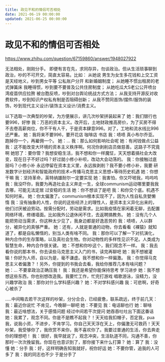 ```yaml
---
title: 政见不和的情侣可否相处
date: 2021-06-19 00:00:00
updated: 2021-06-25 00:00:00
---
```


# 政见不和的情侣可否相处

https://www.zhihu.com/question/67159860/answer/1948027922

无法相处，刚刚分手。
即便有言在先，求同存异，勿谈政治。但从生活琐事聊到政治，吵的不可开交，简直太容易。比如：
从她说 男生为女生多花钱和上交工资是天经地义，吵到男女平等 公私账户分开 和新婚姻制度；
从她睡不惯出租房的老式弹簧床 我睡得惯，吵到要不要普及公共住房制度；
从她吃瓜大S老公公开喷台湾疫苗供应拉胯 被台胞反喷，吵到对台舆论统战方式方法；
从我支持开源反对收费软件，吵到知识产权私有制是否阻碍创新；
从我不赞同首饰/摆件/服饰的装饰，吵到现代主义设计/装饰主义设计/消费主义。

以下选取一次典型的吵架，为方便展示，讲几次吵架拼装起来了
她：我们银行也要996，好惨
我：万恶的资本主义。改开后，土地财政推高房价，为了买房不得不去卷高薪岗位，你不干有人干，于是资本肆意996。对了，工地和流水线比996还严重。
她：我将来不要996，要开花店 咖啡店 书店
我：啧啧 真小布尔乔亚。跑掉你一个，再雇佣一个。
她：...
我：那么如何影响社会呢
她：有闲钱做点公益
我：这不能改变大环境的资本主义秩序啊。何况你剥削店员做慈善。这路子不究竟啊
她怒了：要你管？我想安稳生活，我不想和你一样魔怔，天天想着搞社会大改变，现在日子不好过吗？好过就小修小补呗，改动大会动荡的。
我：你接触过底层吗？小修小补 永远停留在资本主义里，永远挨剥削？我不要小修小补，我要 研发数字计划经济和智能政府的技术+传播马克思主义思想+等待历史机遇
她：你想干嘛
我：坚持革命，英特纳雄耐尔一定要实现
她：我害怕，你又吓唬我，呜呜呜
我：我没吓你，我要为再造社会主义奔走一生，全球cοmmunism运动哪里要我我去哪，可能无法定居 过安稳的生活
她：你不想谈了是吧
我：和你交个底。机遇不知何时来。
她：你太偏激了。cοmmunism根本实现不了，因为人性自私贪婪懒惰
我：没有抽象的人性，你说的这些经济上的理性人，是资本主义异化出来的，他们讨厌被迫劳动。按需分配时，劳动是需求。比如我疫情在家闲着无聊，去配置网络环境，修缮墙面。比如我外公退休闲不住，去返聘搞教务。
她：没有几个人能把劳动当需求，你这种太少见了，我身边都是好逸恶劳的
我：啧啧，人以群分，被异化的真够严重。
她：还有，人就是普通的动物，你去看看《裸猿》就知道了，都是自私懒惰的，别当人类有啥不同。
我：那你可以了解一下对抗演化，种内合作的生存策略，以及真社会生物。你对动物性的多样性见识不足。人类成为智慧生命，种内合作很关键。
她：不想和你吵这个，我们观念不一样。
我：我去看你说的那本书，你去读些马克思主义入门的书，读完再聊吧
她：我不想被灌输！你好为人师，自以为是，毫不谦虚。我不想和你一样偏激。
我：你觉得马克思主义者偏激？！另外，你提到的书我会去看，我给你推荐几本有啥问题？
她：... 不要拿政治正确压我！
我：我还是希望你能保持思考 学习进步
她：我不想想这些东西，你也别想改造我。我要忙工作，忙完打游戏 唱歌游泳，没精力，没兴趣学政治
我：那你对什么学科感兴趣？
她：不对学科感兴趣
我：可悲啊，好奇心被杀了

.....中间略去若干次这样的吵架，分分合合，已经疲惫，联系疏远，终于前几天：
我：最近你说忙 不肯见，今晚聊一聊吧
她：不要见
我：电话聊也行
她：聊啥
我：最近啥想法，关于感情问题
经过中间若干次提问 她吞吞吐吐出下面这番话
她：我累了，观念不同。你是不是瞧不起我？！天天给我扣帽子，否定我，pua我，说我小资，不进步，不肯学习。你自己天天浮在天上，你偏激无可救药！天天吵架，我受够你了，我欣赏不来你，我不喜欢你了。我要过普通的生活，你去奔走你的理想吧！
我：很好，我早就说了，观念冲突，生活轨道不同，沟通不善，你那时一次次挽留我。你现在也意识到了，那你接下来什么打算？
她：算了
我：没懂
她：分手
我：好，这样明确告知我就好，祝你好运
她：不要你管，追我的人可多了
我：我的同志也不少
于是分手了
